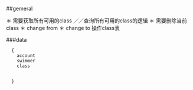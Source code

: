 ##gemeral

＊ 需要获取所有可用的class  ／／查询所有可用的class的逻辑
＊ 需要删除当前class
＊ change from
＊ change to   操作class表

###data
```
  {
    account
    swimmer
    class
    
    
  }
```
